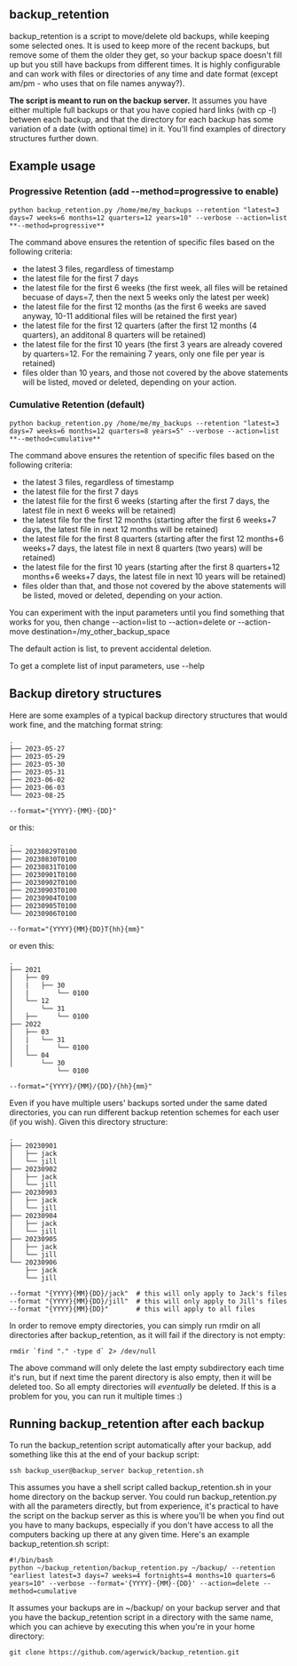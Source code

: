 ## backup_retention
backup_retention is a script to move/delete old backups, while keeping some selected ones. It is used to keep more of the recent backups, but remove some of them the older they get, so your backup space doesn't fill up but you still have backups from different times.
It is highly configurable and can work with files or directories of any time and date format (except am/pm - who uses that on file names anyway?).

**The script is meant to run on the backup server.** It assumes you have either multiple full backups or that you have copied hard links (with cp -l) between each backup, and that the directory for each backup has some variation of a date (with optional time) in it. You'll find examples of directory structures further down.

## Example usage

### Progressive Retention (add --method=progressive to enable)

`python backup_retention.py /home/me/my_backups --retention "latest=3 days=7 weeks=6 months=12 quarters=12 years=10" --verbose --action=list **--method=progressive**`

The command above ensures the retention of specific files based on the following criteria:
- the latest 3 files, regardless of timestamp
- the latest file for the first 7 days
- the latest file for the first 6 weeks (the first week, all files will be retained becuase of days=7, then the next 5 weeks only the latest per week)
- the latest file for the first 12 months (as the first 6 weeks are saved anyway, 10-11 additional files will be retained the first year)
- the latest file for the first 12 quarters (after the first 12 months (4 quarters), an additonal 8 quarters will be retained)
- the latest file for the first 10 years (the first 3 years are already covered by quarters=12. For the remaining 7 years, only one file per year is retained)
- files older than 10 years, and those not covered by the above statements will be listed, moved or deleted, depending on your action.

### Cumulative Retention (default)

`python backup_retention.py /home/me/my_backups --retention "latest=3 days=7 weeks=6 months=12 quarters=8 years=5" --verbose --action=list **--method=cumulative**`

The command above ensures the retention of specific files based on the following criteria:
- the latest 3 files, regardless of timestamp
- the latest file for the first 7 days
- the latest file for the first 6 weeks (starting after the first 7 days, the latest file in next 6 weeks will be retained)
- the latest file for the first 12 months (starting after the first 6 weeks+7 days, the latest file in next 12 months will be retained)
- the latest file for the first 8 quarters (starting after the first 12 months+6 weeks+7 days, the latest file in next 8 quarters (two years) will be retained)
- the latest file for the first 10 years (starting after the first 8 quarters+12 months+6 weeks+7 days, the latest file in next 10 years will be retained)
- files older than that, and those not covered by the above statements will be listed, moved or deleted, depending on your action.


You can experiment with the input parameters until you find something that works for you, then change --action=list to --action=delete or --action-move destination=/my_other_backup_space

The default action is list, to prevent accidental deletion.

To get a complete list of input parameters, use --help

## Backup diretory structures

Here are some examples of a typical backup directory structures that would work fine, and the matching format string:

    .
    ├── 2023-05-27
    ├── 2023-05-29
    ├── 2023-05-30
    ├── 2023-05-31
    ├── 2023-06-02
    ├── 2023-06-03
    └── 2023-08-25

    --format="{YYYY}-{MM}-{DD}"

or this:

    .
    ├── 20230829T0100
    ├── 20230830T0100
    ├── 20230831T0100
    ├── 20230901T0100
    ├── 20230902T0100
    ├── 20230903T0100
    ├── 20230904T0100
    ├── 20230905T0100
    └── 20230906T0100

    --format="{YYYY}{MM}{DD}T{hh}{mm}"

or even this:

    .
    ├── 2021
    │   ├── 09
    │   |   ├── 30
    │   |       └── 0100
    │   └── 12
    │       └── 31
    │   ├──     └── 0100
    ├── 2022
    │   ├── 03
    │   |   └── 31
    │   |       └── 0100
    │   └── 04
    │       └── 30
                └── 0100
    
    --format="{YYYY}/{MM}/{DD}/{hh}{mm}"

Even if you have multiple users' backups sorted under the same dated directories, you can run different backup retention schemes for each user (if you wish). Given this directory structure:

    .
    ├── 20230901
    │   ├── jack
    │   └── jill
    ├── 20230902
    │   ├── jack
    │   └── jill
    ├── 20230903
    │   ├── jack
    │   └── jill
    ├── 20230904
    │   ├── jack
    │   └── jill
    ├── 20230905
    │   ├── jack
    │   └── jill
    └── 20230906
        ├── jack
        └── jill

    --format "{YYYY}{MM}{DD}/jack"  # this will only apply to Jack's files
    --format "{YYYY}{MM}{DD}/jill"  # this will only apply to Jill's files
    --format "{YYYY}{MM}{DD}"       # this will apply to all files

In order to remove empty directories, you can simply run rmdir on all directories after backup_retention, as it will fail if the directory is not empty:

    rmdir `find "." -type d` 2> /dev/null

The above command will only delete the last empty subdirectory each time it's run, but if next time the parent directory is also empty, then it will be deleted too. So all empty directories will *eventually* be deleted. If this is a problem for you, you can run it multiple times :)


## Running backup_retention after each backup

To run the backup_retention script automatically after your backup, add something like this at the end of your backup script:

    ssh backup_user@backup_server backup_retention.sh

This assumes you have a shell script called backup_retention.sh in your home directory on the backup server. You could run backup_retention.py with all the parameters directly, but from experience, it's practical to have the script on the backup server as this is where you'll be when you find out you have to many backups, especially if you don't have access to all the computers backing up there at any given time. Here's an example backup_retention.sh script:

    #!/bin/bash
    python ~/backup_retention/backup_retention.py ~/backup/ --retention "earliest latest=3 days=7 weeks=4 fortnights=4 months=10 quarters=6 years=10" --verbose --format='{YYYY}-{MM}-{DD}' --action=delete --method=cumulative

It assumes your backups are in ~/backup/ on your backup server and that you have the backup_retention script in a directory with the same name, which you can achieve by executing this when you're in your home directory:

    git clone https://github.com/agerwick/backup_retention.git

